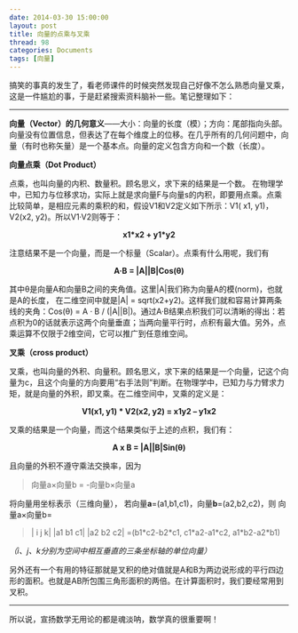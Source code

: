 ```yaml
---
date: 2014-03-30 15:00:00
layout: post
title: 向量的点乘与叉乘
thread: 98
categories: Documents
tags: [向量]
---
```


搞笑的事真的发生了，看老师课件的时候突然发现自己好像不怎么熟悉向量叉乘，这是一件尴尬的事，于是赶紧搜索资料脑补一些。笔记整理如下：

----

**向量（Vector）的几何意义**——大小：向量的长度（模）；方向：尾部指向头部。向量没有位置信息，但表达了在每个维度上的位移。在几乎所有的几何问题中，向量（有时也称矢量）是一个基本点。向量的定义包含方向和一个数（长度）。

**向量点乘（Dot Product）**

点乘，也叫向量的内积、数量积。顾名思义，求下来的结果是一个数。 在物理学中，已知力与位移求功，实际上就是求向量F与向量s的内积，即要用点乘。点乘比较简单，是相应元素的乘积的和，假设V1和V2定义如下所示：V1( x1, y1)，V2(x2, y2)。所以V1·V2则等于：

**<center>x1\*x2 + y1\*y2</center>**

注意结果不是一个向量，而是一个标量（Scalar）。点乘有什么用呢，我们有

**<center>A·B = |A||B|Cos(θ)</center>**

其中θ是向量A和向量B之间的夹角值。这里|A|我们称为向量A的模(norm)，也就是A的长度， 在二维空间中就是|A| = sqrt(x2+y2)。这样我们就和容易计算两条线的夹角：Cos(θ) = A · B / (|A||B|)。通过A·B结果点积我们可以清晰的得出：若点积为0的话就表示这两个向量垂直；当两向量平行时，点积有最大值。另外，点乘运算不仅限于2维空间，它可以推广到任意维空间。

**叉乘（cross product）**

叉乘，也叫向量的外积、向量积。顾名思义，求下来的结果是一个向量，记这个向量为c，且这个向量的方向要用“右手法则”判断。在物理学中，已知力与力臂求力矩，就是向量的外积，即叉乘。在二维空间中，叉乘的定义是：

**<center>V1(x1, y1) * V2(x2, y2) = x1y2 – y1x2</center>**

叉乘的结果是一个向量，而这个结果类似于上述的点积，我们有：

**<center>A x B = |A||B|Sin(θ)</center>**

且向量的外积不遵守乘法交换率，因为 

>向量a×向量b = -向量b×向量a 

将向量用坐标表示（三维向量）， 若向量**a**=(a1,b1,c1)，向量**b**=(a2,b2,c2)，则 向量a×向量b= 

>| i j k| 
>|a1 b1 c1| 
>|a2 b2 c2| 
>=(b1\*c2-b2\*c1, c1\*a2-a1\*c2, a1\*b2-a2\*b1)

*（i、j、k分别为空间中相互垂直的三条坐标轴的单位向量）*

另外还有一个有用的特征那就是叉积的绝对值就是A和B为两边说形成的平行四边形的面积。也就是AB所包围三角形面积的两倍。在计算面积时，我们要经常用到叉积。

----

所以说，宣扬数学无用论的都是魂淡呐，数学真的很重要啊！